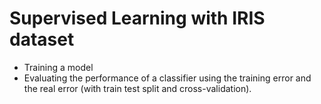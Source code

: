 # Supervised Learning with IRIS dataset

* Training a model
* Evaluating the performance of a classifier using the training error and the real error (with train test split and cross-validation).
